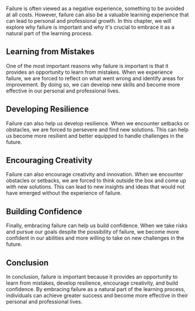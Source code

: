 
Failure is often viewed as a negative experience, something to be avoided at all costs. However, failure can also be a valuable learning experience that can lead to personal and professional growth. In this chapter, we will explore why failure is important and why it's crucial to embrace it as a natural part of the learning process.

Learning from Mistakes
----------------------

One of the most important reasons why failure is important is that it provides an opportunity to learn from mistakes. When we experience failure, we are forced to reflect on what went wrong and identify areas for improvement. By doing so, we can develop new skills and become more effective in our personal and professional lives.

Developing Resilience
---------------------

Failure can also help us develop resilience. When we encounter setbacks or obstacles, we are forced to persevere and find new solutions. This can help us become more resilient and better equipped to handle challenges in the future.

Encouraging Creativity
----------------------

Failure can also encourage creativity and innovation. When we encounter obstacles or setbacks, we are forced to think outside the box and come up with new solutions. This can lead to new insights and ideas that would not have emerged without the experience of failure.

Building Confidence
-------------------

Finally, embracing failure can help us build confidence. When we take risks and pursue our goals despite the possibility of failure, we become more confident in our abilities and more willing to take on new challenges in the future.

Conclusion
----------

In conclusion, failure is important because it provides an opportunity to learn from mistakes, develop resilience, encourage creativity, and build confidence. By embracing failure as a natural part of the learning process, individuals can achieve greater success and become more effective in their personal and professional lives.
